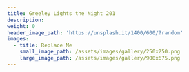 ```yaml
---
title: Greeley Lights the Night 201
description:
weight: 0
header_image_path: 'https://unsplash.it/1400/600/?random'
images:
  - title: Replace Me
    small_image_path: /assets/images/gallery/250x250.png
    large_image_path: /assets/images/gallery/900x675.png
---
```

